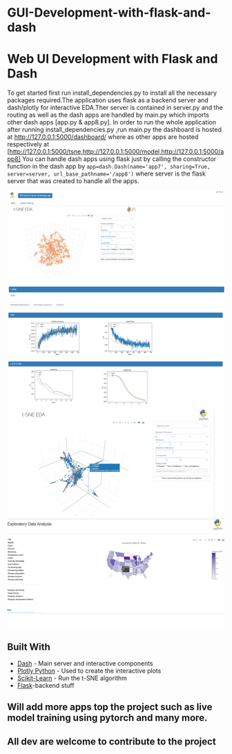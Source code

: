 # GUI-Development-with-flask-and-dash
# Web UI Development with Flask and Dash 

To get started first run install_dependencies.py to install all the necessary packages required.The application uses flask as a backend server and dash/plotly for interactive EDA.Ther server is contained in server.py and the routing as well as the dash apps are handled by main.py which imports other dash apps [app.py & app8.py]. In order to run the whole application after running install_dependencies.py ,run main.py the dashboard is hosted at http://127.0.0.1:5000/dashboard/ where as other apps are hosted respectively at [http://127.0.0.1:5000/tsne,http://127.0.0.1:5000/model,http://127.0.0.1:5000/app8] You can handle dash apps using flask just by calling the constructor function in the dash app by ```app=dash.Dash(name='app7', sharing=True, server=server, url_base_pathname='/app8')``` where server is the flask server that was created to handle all the apps. 


![animated1](shots/image_1.png)
![animated1](shots/image_2.png)
![animated1](shots/image_3.png)
![animated1](shots/image_4.png)



## Built With
* [Dash](https://dash.plot.ly/) - Main server and interactive components
* [Plotly Python](https://plot.ly/python/) - Used to create the interactive plots
* [Scikit-Learn](http://scikit-learn.org/stable/documentation.html) - Run the t-SNE algorithm
* [Flask](http://flask.pocoo.org/)-backend stuff

## Will add more apps top the project such as live model training using pytorch and many more.
## All dev are welcome to contribute to the project 

